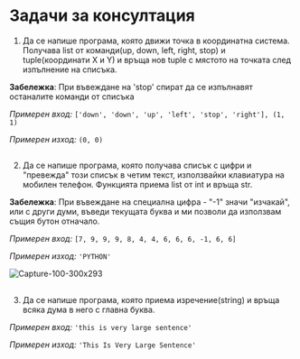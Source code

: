 ﻿# Задачи за консултация
1. Да се напише програма, която движи точка в координатна система. Получава list от команди(up, down, left, right, stop) и tuple(координати Х и Y) и връща нов tuple с мястото на точката след изпълнение на списъка.

**Забележка**: При въвеждане на 'stop' спират да се изпълнавят останалите команди от списъка

*Примерен вход:* `['down', 'down', 'up', 'left', 'stop', 'right'], (1, 1)`

*Примерен изход:* `(0, 0)`
##
2. Да се напише програма, която получава списък с цифри и "превежда" този списък в четим текст, използвайки клавиатура на мобилен телефон. Функцията приема list от int и връща str.

**Забележка**: При въвеждане на специална цифра - "-1" значи "изчакай", или с други думи, въведи текущата буква и ми позволи да използвам същия бутон отначало.

*Примерен вход:* `[7, 9, 9, 9, 8, 4, 4, 6, 6, 6, -1, 6, 6]`

*Примерен изход:* `'PYTHON'`

![Capture-100-300x293](https://user-images.githubusercontent.com/105101729/200115664-610133fb-d60d-419c-a619-bb1bdad80a62.png)

##
3. Да се напише програма, която приема изречение(string) и връща всяка дума в него с главна буква.

*Примерен вход:* `'this is very large sentence'`

*Примерен изход:* `'This Is Very Large Sentence'`
